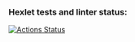 ### Hexlet tests and linter status:
[![Actions Status](https://github.com/REzoa1/frontend-project-lvl1/workflows/hexlet-check/badge.svg)](https://github.com/REzoa1/frontend-project-lvl1/actions)